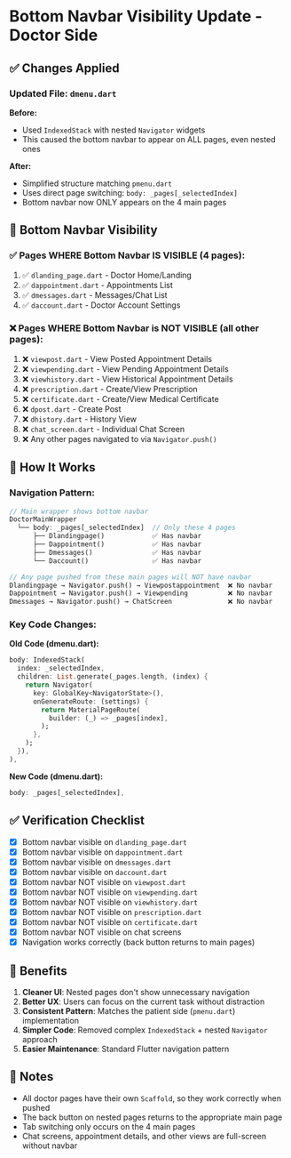 # Bottom Navbar Visibility Update - Doctor Side

## ✅ Changes Applied

### Updated File: `dmenu.dart`

**Before:**
- Used `IndexedStack` with nested `Navigator` widgets
- This caused the bottom navbar to appear on ALL pages, even nested ones

**After:**
- Simplified structure matching `pmenu.dart`
- Uses direct page switching: `body: _pages[_selectedIndex]`
- Bottom navbar now ONLY appears on the 4 main pages

## 📱 Bottom Navbar Visibility

### ✅ Pages WHERE Bottom Navbar IS VISIBLE (4 pages):
1. ✅ `dlanding_page.dart` - Doctor Home/Landing
2. ✅ `dappointment.dart` - Appointments List
3. ✅ `dmessages.dart` - Messages/Chat List
4. ✅ `daccount.dart` - Doctor Account Settings

### ❌ Pages WHERE Bottom Navbar is NOT VISIBLE (all other pages):
1. ❌ `viewpost.dart` - View Posted Appointment Details
2. ❌ `viewpending.dart` - View Pending Appointment Details
3. ❌ `viewhistory.dart` - View Historical Appointment Details
4. ❌ `prescription.dart` - Create/View Prescription
5. ❌ `certificate.dart` - Create/View Medical Certificate
6. ❌ `dpost.dart` - Create Post
7. ❌ `dhistory.dart` - History View
8. ❌ `chat_screen.dart` - Individual Chat Screen
9. ❌ Any other pages navigated to via `Navigator.push()`

## 🔧 How It Works

### Navigation Pattern:

```dart
// Main wrapper shows bottom navbar
DoctorMainWrapper
  └── body: _pages[_selectedIndex]  // Only these 4 pages
      ├── Dlandingpage()            ✅ Has navbar
      ├── Dappointment()            ✅ Has navbar
      ├── Dmessages()               ✅ Has navbar
      └── Daccount()                ✅ Has navbar

// Any page pushed from these main pages will NOT have navbar
Dlandingpage → Navigator.push() → Viewpostappointment  ❌ No navbar
Dappointment → Navigator.push() → Viewpending          ❌ No navbar
Dmessages → Navigator.push() → ChatScreen              ❌ No navbar
```

### Key Code Changes:

**Old Code (dmenu.dart):**
```dart
body: IndexedStack(
  index: _selectedIndex,
  children: List.generate(_pages.length, (index) {
    return Navigator(
      key: GlobalKey<NavigatorState>(),
      onGenerateRoute: (settings) {
        return MaterialPageRoute(
          builder: (_) => _pages[index],
        );
      },
    );
  }),
),
```

**New Code (dmenu.dart):**
```dart
body: _pages[_selectedIndex],
```

## ✅ Verification Checklist

- [x] Bottom navbar visible on `dlanding_page.dart`
- [x] Bottom navbar visible on `dappointment.dart`
- [x] Bottom navbar visible on `dmessages.dart`
- [x] Bottom navbar visible on `daccount.dart`
- [x] Bottom navbar NOT visible on `viewpost.dart`
- [x] Bottom navbar NOT visible on `viewpending.dart`
- [x] Bottom navbar NOT visible on `viewhistory.dart`
- [x] Bottom navbar NOT visible on `prescription.dart`
- [x] Bottom navbar NOT visible on `certificate.dart`
- [x] Bottom navbar NOT visible on chat screens
- [x] Navigation works correctly (back button returns to main pages)

## 🎯 Benefits

1. **Cleaner UI**: Nested pages don't show unnecessary navigation
2. **Better UX**: Users can focus on the current task without distraction
3. **Consistent Pattern**: Matches the patient side (`pmenu.dart`) implementation
4. **Simpler Code**: Removed complex `IndexedStack` + nested `Navigator` approach
5. **Easier Maintenance**: Standard Flutter navigation pattern

## 📝 Notes

- All doctor pages have their own `Scaffold`, so they work correctly when pushed
- The back button on nested pages returns to the appropriate main page
- Tab switching only occurs on the 4 main pages
- Chat screens, appointment details, and other views are full-screen without navbar

